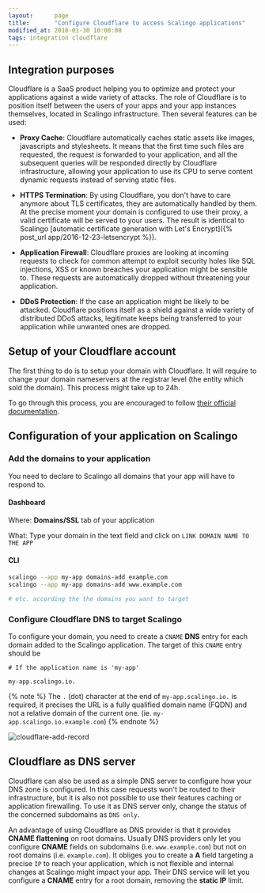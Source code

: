 ```yaml
---
layout:      page
title:       "Configure Cloudflare to access Scalingo applications"
modified_at: 2018-01-30 10:00:00
tags: integration cloudflare
---
```


## Integration purposes

Cloudflare is a SaaS product helping you to optimize and protect your
applications against a wide variety of attacks. The role of Cloudflare is to
position itself between the users of your apps and your app instances
themselves, located in Scalingo infrastructure. Then several features can be
used:

* **Proxy Cache**: Cloudflare automatically caches static assets like images,
  javascripts and stylesheets. It means that the first time such files are
  requested, the request is forwarded to your application, and all the
  subsequent queries will be responded directly by Cloudflare infrastructure,
  allowing your application to use its CPU to serve content dynamic requests
  instead of serving static files.

* **HTTPS Termination**: By using Cloudflare, you don't have to care anymore about
  TLS certificates, they are automatically handled by them. At the precise
  moment your domain is configured to use their proxy, a valid certificate
  will be served to your users. The result is identical to Scalingo [automatic
  certificate generation with Let's Encrypt]({% post_url app/2016-12-23-letsencrypt %}).

* **Application Firewall**: Cloudflare proxies are looking at incoming requests
  to check for common attempt to exploit security holes like SQL injections,
  XSS or known breaches your application might be sensible to. These requests
  are automatically dropped without threatening your application.

* **DDoS Protection**: If the case an application might be likely to be
  attacked.  Cloudflare positions itself as a shield against a wide variety of
  distributed DDoS attacks, legitimate keeps being transferred to your
  application while unwanted ones are dropped.

## Setup of your Cloudflare account

The first thing to do is to setup your domain with Cloudflare. It will require
to change your domain nameservers at the registrar level (the entity which sold
the domain). This process might take up to 24h.

To go through this process, you are encouraged to follow [their official
documentation](https://support.cloudflare.com/hc/en-us/articles/201720164-Step-2-Create-a-Cloudflare-account-and-add-a-website).

## Configuration of your application on Scalingo

### Add the domains to your application

You need to declare to Scalingo all domains that your app will have to respond to.

#### Dashboard

Where: **Domains/SSL** tab of your application

What: Type your domain in the text field and click on `LINK DOMAIN NAME TO THE APP`

#### CLI

```bash
scalingo --app my-app domains-add example.com
scalingo --app my-app domains-add www.example.com

# etc. according the the domains you want to target
```

### Configure Cloudflare DNS to target Scalingo

To configure your domain, you need to create a `CNAME` **DNS** entry for each domain
added to the Scalingo application. The target of this `CNAME` entry should be

```
# If the application name is 'my-app'

my-app.scalingo.io.
```

{% note %}
  The `.` (dot) character at the end of `my-app.scalingo.io.` is required, it
  precises the URL is a fully qualified domain name (FQDN) and not a relative
  domain of the current one. (ie. `my-app.scalingo.io.example.com`)
{% endnote %}

![cloudflare-add-record](http://cdn.scalingo.com/documentation/integrations/cloudflare-create-record-03.png)

## Cloudflare as DNS server

Cloudflare can also be used as a simple DNS server to configure how your DNS zone
is configured. In this case requests won't be routed to their infrastructure,
but it is also not possible to use their features caching or application
firewalling. To use it as DNS server only, change the status of the concerned
subdomains as `DNS only`.

An advantage of using Cloudflare as DNS provider is that it provides **CNAME
flattening** on root domains. Usually DNS providers only let you configure
**CNAME** fields on subdomains (i.e. `www.example.com`) but not on root domains
(i.e. `example.com`). It obliges you to create a **A** field targeting a
precise `IP` to reach your application, which is not flexible and internal
changes at Scalingo might impact your app. Their DNS service will let you
configure a **CNAME** entry for a root domain, removing the **static IP**
limit.
